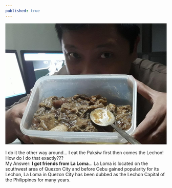 ```yaml
---
published: true
---
```

![Paksiw Before Lechon](/images/Paksiw.jpg)

I do it the other way around... I eat the Paksiw first then comes the Lechon! How do I do that exactly???   
My Answer: **I got friends from La Loma**... La Loma is located on the southwest area of Quezon City and before Cebu gained popularity for its Lechon, La Loma in Quezon City has been dubbed as the Lechon Capital of the Philippines for many years. 
